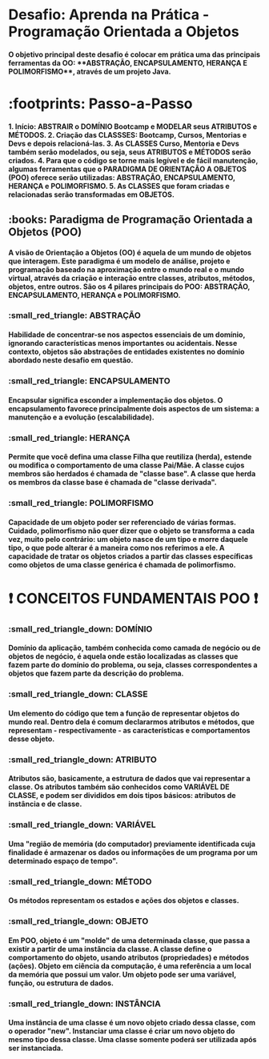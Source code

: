 <h1>Desafio: Aprenda na Prática - Programação Orientada a Objetos



<h4>O objetivo principal deste desafio é colocar em prática uma das principais ferramentas da OO: **ABSTRAÇÃO, ENCAPSULAMENTO, HERANÇA E POLIMORFISMO**, através de um projeto Java.



<h1>:footprints: Passo-a-Passo


<h4>1. Início: ABSTRAIR o DOMÍNIO Bootcamp e MODELAR seus ATRIBUTOS e MÉTODOS.
2. Criação das CLASSSES: Bootcamp, Cursos, Mentorias e Devs e depois relacioná-las.
3. As CLASSES Curso, Mentoria e Devs também serão modelados, ou seja, seus ATRIBUTOS e MÉTODOS serão criados.
4. Para que o código se torne mais legível e de fácil manutenção, algumas ferramentas que o PARADIGMA DE ORIENTAÇÃO A OBJETOS (POO) oferece serão utilizadas: ABSTRAÇÃO, ENCAPSULAMENTO, HERANÇA e POLIMORFISMO.
5. As CLASSES que foram criadas e relacionadas serão transformadas em OBJETOS.



<h2>:books: Paradigma de Programação Orientada a Objetos (POO)</h2>

<h4>	A visão de Orientação a Objetos (OO) é aquela de um mundo de objetos que interagem.
    Este paradigma é um modelo de análise, projeto e programação baseado na aproximação entre o mundo real e o mundo virtual, através da criação e interação entre classes, atributos, métodos, objetos, entre outros.
    São os 4 pilares principais do POO: ABSTRAÇÃO, ENCAPSULAMENTO, HERANÇA e POLIMORFISMO.



<h3>:small_red_triangle: ABSTRAÇÃO

<h4>Habilidade de concentrar-se nos aspectos essenciais de um domínio, ignorando características menos importantes ou acidentais. Nesse contexto, objetos são abstrações de entidades existentes no domínio abordado neste desafio em questão.</h4>

<h3>:small_red_triangle: ENCAPSULAMENTO

<h4>Encapsular significa esconder a implementação dos objetos. O encapsulamento favorece principalmente dois aspectos de um sistema: a manutenção e a evolução (escalabilidade).</h4>

<h3>:small_red_triangle: HERANÇA

<h4>Permite que você defina uma classe Filha que reutiliza (herda), estende ou modifica o comportamento de uma classe Pai/Mãe. A classe cujos membros são herdados é chamada de "classe base". A classe que herda os membros da classe base é chamada de "classe derivada".</h4>

<h3>:small_red_triangle: POLIMORFISMO

<h4>Capacidade de um objeto poder ser referenciado de várias formas. Cuidado, polimorfismo não quer dizer que o objeto se transforma a cada vez, muito pelo contrário: um objeto nasce de um tipo e morre daquele tipo, o que pode alterar é a maneira como nos referimos a ele. A capacidade de tratar os objetos criados a partir das classes específicas como objetos de uma classe genérica é chamada de polimorfismo.</h4>



##    <h1>        :exclamation: CONCEITOS FUNDAMENTAIS POO :exclamation:

<h3>:small_red_triangle_down: DOMÍNIO

<h4>Domínio da aplicação, também conhecida como camada de negócio ou de objetos de negócio, é aquela onde estão localizadas as classes que fazem parte do domínio do problema, ou seja, classes correspondentes a objetos que fazem parte da descrição do problema.</h4>

<h3>:small_red_triangle_down: CLASSE

<h4>Um elemento do código que tem a função de representar objetos do mundo real. Dentro dela é comum declararmos atributos e métodos, que representam - respectivamente - as características e comportamentos desse objeto.</h4>

<h3>:small_red_triangle_down: ATRIBUTO

<h4>Atributos são, basicamente, a estrutura de dados que vai representar a classe. Os atributos também são conhecidos como VARIÁVEL DE CLASSE, e podem ser divididos em dois tipos básicos: atributos de instância e de classe.</h4>

<h3>:small_red_triangle_down: VARIÁVEL

<h4>Uma "região de memória (do computador) previamente identificada cuja finalidade é armazenar os dados ou informações de um programa por um determinado espaço de tempo".</h4>

<h3>:small_red_triangle_down: MÉTODO

<h4>Os métodos representam os estados e ações dos objetos e classes.</h4>

<h3>:small_red_triangle_down: OBJETO

<h4>Em POO, objeto é um "molde" de uma determinada classe, que passa a existir a partir de uma instância da classe. A classe define o comportamento do objeto, usando atributos (propriedades) e métodos (ações). Objeto em ciência da computação, é uma referência a um local da memória que possui um valor. Um objeto pode ser uma variável, função, ou estrutura de dados.</h4>

<h3>:small_red_triangle_down: INSTÂNCIA

<h4>Uma instância de uma classe é um novo objeto criado dessa classe, com o operador "new". Instanciar uma classe é criar um novo objeto do mesmo tipo dessa classe. Uma classe somente poderá ser utilizada após ser instanciada.</h4>



















